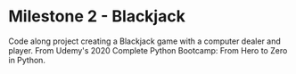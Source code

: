 # Milestone 2 - Blackjack

Code along project creating a Blackjack game with a computer dealer and player. From Udemy's 2020 Complete Python Bootcamp: From Hero to Zero in Python.